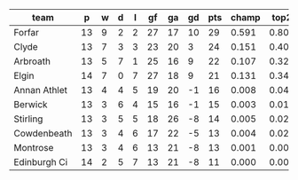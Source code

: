 |     team     | p  | w | d | l | gf | ga | gd | pts | champ | top2  | top3  | top4  |  5-7  | bot4  | bot3  | bot2  |
|--------------|----|---|---|---|----|----|----|-----|-------|-------|-------|-------|-------|-------|-------|-------|
| Forfar       | 13 | 9 | 2 | 2 | 27 | 17 | 10 |  29 | 0.591 | 0.808 | 0.917 | 0.972 | 0.027 | 0.003 | 0.001 | 0.000|
| Clyde        | 13 | 7 | 3 | 3 | 23 | 20 |  3 |  24 | 0.151 | 0.407 | 0.631 | 0.797 | 0.185 | 0.047 | 0.018 | 0.006|
| Arbroath     | 13 | 5 | 7 | 1 | 25 | 16 |  9 |  22 | 0.107 | 0.324 | 0.550 | 0.746 | 0.226 | 0.066 | 0.029 | 0.009|
| Elgin        | 14 | 7 | 0 | 7 | 27 | 18 |  9 |  21 | 0.131 | 0.349 | 0.582 | 0.777 | 0.201 | 0.055 | 0.022 | 0.007|
| Annan Athlet | 13 | 4 | 4 | 5 | 19 | 20 | -1 |  16 | 0.008 | 0.043 | 0.113 | 0.230 | 0.517 | 0.413 | 0.253 | 0.125|
| Berwick      | 13 | 3 | 6 | 4 | 15 | 16 | -1 |  15 | 0.003 | 0.019 | 0.054 | 0.125 | 0.473 | 0.586 | 0.402 | 0.228|
| Stirling     | 13 | 3 | 5 | 5 | 18 | 26 | -8 |  14 | 0.005 | 0.026 | 0.072 | 0.160 | 0.493 | 0.520 | 0.347 | 0.190|
| Cowdenbeath  | 13 | 3 | 4 | 6 | 17 | 22 | -5 |  13 | 0.004 | 0.022 | 0.064 | 0.144 | 0.474 | 0.558 | 0.382 | 0.200|
| Montrose     | 13 | 3 | 4 | 6 | 13 | 21 | -8 |  13 | 0.001 | 0.004 | 0.015 | 0.043 | 0.286 | 0.810 | 0.672 | 0.484|
| Edinburgh Ci | 14 | 2 | 5 | 7 | 13 | 21 | -8 |  11 | 0.000 | 0.000 | 0.002 | 0.007 | 0.120 | 0.942 | 0.874 | 0.751|
